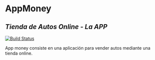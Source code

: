 # AppMoney
## _Tienda de Autos Online - La APP_

[![Build Status](https://travis-ci.org/joemccann/dillinger.svg?branch=master)](https://travis-ci.org/joemccann/dillinger)

App money consiste en una aplicación para vender autos mediante una tienda online.
